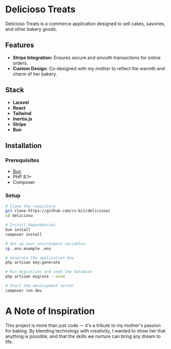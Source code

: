 # Delicioso Treats

Delicioso Treats is a commerce application designed to sell cakes, savories, and other bakery goods.

## Features
- **Stripe Integration:** Ensures secure and smooth transactions for online orders.
- **Custom Design:** Co-designed with my mother to reflect the warmth and charm of her bakery.

## Stack
- **Laravel**
- **React**
- **Tailwind**
- **Inertia.js**
- **Stripe**
- **Bun**

## Installation
### Prerequisites
- [Bun](https://bun.sh/)
- PHP 8.1+
- Composer

### Setup
```bash
# Clone the repository
git clone https://github.com/rv-bit/delicioso/
cd delicioso

# Install dependencies
bun install
composer install

# Set up your environment variables
cp .env.example .env

# Generate the application key
php artisan key:generate

# Run migrations and seed the database
php artisan migrate --seed

# Start the development server
composer run dev
```

# A Note of Inspiration
This project is more than just code — it's a tribute to my mother's passion for baking. By blending technology with creativity, I wanted to show her that anything is possible, and that the skills we nurture can bring any dream to life.
